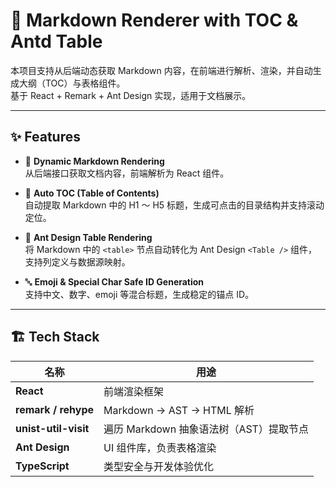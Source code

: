 # 📘 Markdown Renderer with TOC & Antd Table

本项目支持从后端动态获取 Markdown 内容，在前端进行解析、渲染，并自动生成大纲（TOC）与表格组件。  
基于 React + Remark + Ant Design 实现，适用于文档展示。

---

## ✨ Features

- 🚀 **Dynamic Markdown Rendering**  
  从后端接口获取文档内容，前端解析为 React 组件。

- 🧭 **Auto TOC (Table of Contents)**  
  自动提取 Markdown 中的 H1 ～ H5 标题，生成可点击的目录结构并支持滚动定位。

- 🧩 **Ant Design Table Rendering**  
  将 Markdown 中的 `<table>` 节点自动转化为 Ant Design `<Table />` 组件，支持列定义与数据源映射。

- 🔤 **Emoji & Special Char Safe ID Generation**  
  支持中文、数字、emoji 等混合标题，生成稳定的锚点 ID。

---

## 🏗️ Tech Stack

| 名称                 | 用途                                    |
| -------------------- | --------------------------------------- |
| **React**            | 前端渲染框架                            |
| **remark / rehype**  | Markdown → AST → HTML 解析              |
| **unist-util-visit** | 遍历 Markdown 抽象语法树（AST）提取节点 |
| **Ant Design**       | UI 组件库，负责表格渲染                 |
| **TypeScript**       | 类型安全与开发体验优化                  |
